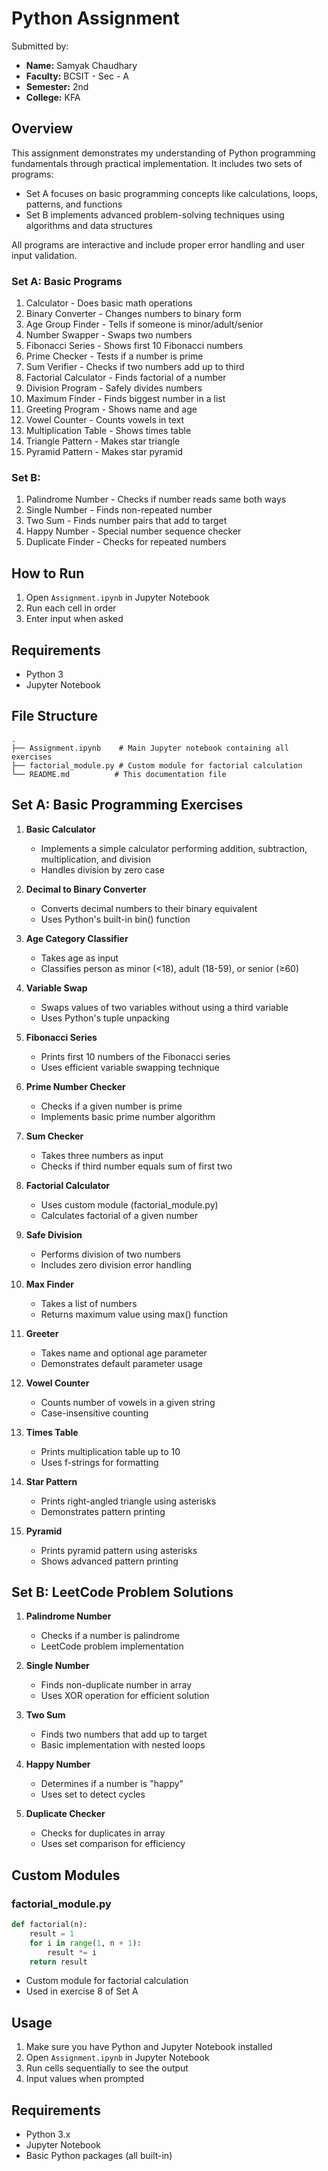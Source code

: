 # Python Assignment

Submitted by:
- **Name:** Samyak Chaudhary
- **Faculty:** BCSIT - Sec - A
- **Semester:** 2nd
- **College:** KFA 

## Overview
This assignment demonstrates my understanding of Python programming fundamentals through practical implementation. It includes two sets of programs:
- Set A focuses on basic programming concepts like calculations, loops, patterns, and functions
- Set B implements advanced problem-solving techniques using algorithms and data structures

All programs are interactive and include proper error handling and user input validation.

### Set A: Basic Programs
1. Calculator - Does basic math operations
2. Binary Converter - Changes numbers to binary form
3. Age Group Finder - Tells if someone is minor/adult/senior
4. Number Swapper - Swaps two numbers
5. Fibonacci Series - Shows first 10 Fibonacci numbers
6. Prime Checker - Tests if a number is prime
7. Sum Verifier - Checks if two numbers add up to third
8. Factorial Calculator - Finds factorial of a number
9. Division Program - Safely divides numbers
10. Maximum Finder - Finds biggest number in a list
11. Greeting Program - Shows name and age
12. Vowel Counter - Counts vowels in text
13. Multiplication Table - Shows times table
14. Triangle Pattern - Makes star triangle
15. Pyramid Pattern - Makes star pyramid

### Set B: 
1. Palindrome Number - Checks if number reads same both ways
2. Single Number - Finds non-repeated number
3. Two Sum - Finds number pairs that add to target
4. Happy Number - Special number sequence checker
5. Duplicate Finder - Checks for repeated numbers

## How to Run
1. Open `Assignment.ipynb` in Jupyter Notebook
2. Run each cell in order
3. Enter input when asked

## Requirements
- Python 3
- Jupyter Notebook

## File Structure

```
.
├── Assignment.ipynb    # Main Jupyter notebook containing all exercises
├── factorial_module.py # Custom module for factorial calculation
└── README.md          # This documentation file
```

## Set A: Basic Programming Exercises

1. **Basic Calculator**
   - Implements a simple calculator performing addition, subtraction, multiplication, and division
   - Handles division by zero case

2. **Decimal to Binary Converter**
   - Converts decimal numbers to their binary equivalent
   - Uses Python's built-in bin() function

3. **Age Category Classifier**
   - Takes age as input
   - Classifies person as minor (<18), adult (18-59), or senior (≥60)

4. **Variable Swap**
   - Swaps values of two variables without using a third variable
   - Uses Python's tuple unpacking

5. **Fibonacci Series**
   - Prints first 10 numbers of the Fibonacci series
   - Uses efficient variable swapping technique

6. **Prime Number Checker**
   - Checks if a given number is prime
   - Implements basic prime number algorithm

7. **Sum Checker**
   - Takes three numbers as input
   - Checks if third number equals sum of first two

8. **Factorial Calculator**
   - Uses custom module (factorial_module.py)
   - Calculates factorial of a given number

9. **Safe Division**
   - Performs division of two numbers
   - Includes zero division error handling

10. **Max Finder**
    - Takes a list of numbers
    - Returns maximum value using max() function

11. **Greeter**
    - Takes name and optional age parameter
    - Demonstrates default parameter usage

12. **Vowel Counter**
    - Counts number of vowels in a given string
    - Case-insensitive counting

13. **Times Table**
    - Prints multiplication table up to 10
    - Uses f-strings for formatting

14. **Star Pattern**
    - Prints right-angled triangle using asterisks
    - Demonstrates pattern printing

15. **Pyramid**
    - Prints pyramid pattern using asterisks
    - Shows advanced pattern printing

## Set B: LeetCode Problem Solutions

1. **Palindrome Number**
   - Checks if a number is palindrome
   - LeetCode problem implementation

2. **Single Number**
   - Finds non-duplicate number in array
   - Uses XOR operation for efficient solution

3. **Two Sum**
   - Finds two numbers that add up to target
   - Basic implementation with nested loops

4. **Happy Number**
   - Determines if a number is "happy"
   - Uses set to detect cycles

5. **Duplicate Checker**
   - Checks for duplicates in array
   - Uses set comparison for efficiency

## Custom Modules

### factorial_module.py
```python
def factorial(n):
    result = 1
    for i in range(1, n + 1):
        result *= i
    return result
```
- Custom module for factorial calculation
- Used in exercise 8 of Set A

## Usage

1. Make sure you have Python and Jupyter Notebook installed
2. Open `Assignment.ipynb` in Jupyter Notebook
3. Run cells sequentially to see the output
4. Input values when prompted

## Requirements

- Python 3.x
- Jupyter Notebook
- Basic Python packages (all built-in) 